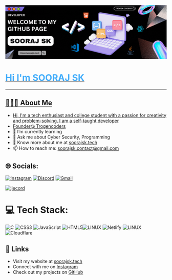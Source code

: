 
 <a href="https://soorajsk.tech" target="_blank">
        <img src="banner.gif" alt="Clickable Image" href="https://soorajsk.tech">
<h1 style="color: #44AEFB;">Hi I'm SOORAJ SK </h1>
<hr>
 
## 👨🏻‍💻 About Me
- Hi, I'm a tech enthusiast and college student with a passion for creativity and problem-solving. I am a self-taught developer
- Founder@ [Trogencoders](https://trogencoders.com)
- 🌱 I’m currently learning
- 💬 Ask me about Cyber Security, Programming 
- 📄 Know more about me at [soorajsk.tech](https://soorajsk.tech)
- 📫 How to reach me: [soorajsk.contact@gmail.com](mailto:soorajsk.contact@gmail.com)

## 🌐 Socials:
[![Instagram](https://img.shields.io/badge/Instagram-%23E4405F.svg?logo=Instagram&logoColor=white)](https://www.instagram.com/soorajsk.tech/) [![Discord](https://img.shields.io/badge/Discord-%235865F2.svg?logo=Discord&logoColor=white)](https://discord.gg/ckzMreUwST) [![Gmail](https://img.shields.io/badge/Gmail-D14836.svg?logo=gmail&logoColor=white)](mailto:soorajsk.contact@gmail.com)

  [![jiecord](https://discord.c99.nl/widget/theme-2/804648283343028234.png)](https://dsc.gg/soorajsk) <br />

# 💻 Tech Stack:
![C](https://img.shields.io/badge/c-%2300599C.svg?style=for-the-badge&logo=c&logoColor=white) ![CSS3](https://img.shields.io/badge/css3-%231572B6.svg?style=for-the-badge&logo=css3&logoColor=white) ![JavaScript](https://img.shields.io/badge/javascript-%23323330.svg?style=for-the-badge&logo=javascript&logoColor=%23F7DF1E) ![HTML5](https://img.shields.io/badge/html5-%23E34F26.svg?style=for-the-badge&logo=html5&logoColor=white)![LINUX](https://img.shields.io/badge/Linux-FCC624?style=for-the-badge&logo=linux&logoColor=black)
![Netlify](https://img.shields.io/badge/netlify-%23000000.svg?style=for-the-badge&logo=netlify&logoColor=#00C7B7) ![LINUX](https://img.shields.io/badge/Linux-FCC624?style=for-the-badge&logo=linux&logoColor=black) ![Cloudflare](https://img.shields.io/badge/Cloudflare-F38020?style=for-the-badge&logo=Cloudflare&logoColor=white)


## 🔗 Links
- Visit my website at [soorajsk.tech](https://soorajsk.tech)
- Connect with me on [Instagram](https://www.instagram.com/soorajsk.tech/)
- Check out my projects on [GitHub](https://github.com/soorajtech)
  
